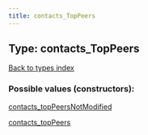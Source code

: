 ```yaml
---
title: contacts_TopPeers
---
```

## Type: contacts\_TopPeers  
[Back to types index](index.md)



### Possible values (constructors):

[contacts\_topPeersNotModified](../constructors/contacts_topPeersNotModified.md)  

[contacts\_topPeers](../constructors/contacts_topPeers.md)  

